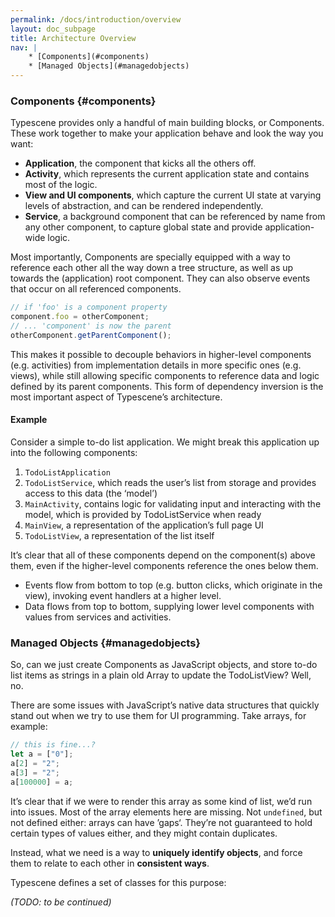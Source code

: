 ```yaml
---
permalink: /docs/introduction/overview
layout: doc_subpage
title: Architecture Overview
nav: |
    * [Components](#components)
    * [Managed Objects](#managedobjects)
---
```


### Components {#components}

Typescene provides only a handful of main building blocks, or Components. These work together to make your application behave and look the way you want:

* __Application__, the component that kicks all the others off.
* __Activity__, which represents the current application state and contains most of the logic.
* __View and UI components__, which capture the current UI state at varying levels of abstraction, and can be rendered independently.
* __Service__, a background component that can be referenced by name from any other component, to capture global state and provide application-wide logic.

Most importantly, Components are specially equipped with a way to reference each other all the way down a tree structure, as well as up towards the (application) root component. They can also observe events that occur on all referenced components.

```typescript
// if 'foo' is a component property
component.foo = otherComponent;
// ... 'component' is now the parent
otherComponent.getParentComponent();
```

This makes it possible to decouple behaviors in higher-level components (e.g. activities) from implementation details in more specific ones (e.g. views), while still allowing specific components to reference data and logic defined by its parent components. This form of dependency inversion is the most important aspect of Typescene’s architecture.

#### Example

Consider a simple to-do list application. We might break this application up into the following components:

1. `TodoListApplication`
2. `TodoListService`, which reads the user’s list from storage and provides access to this data (the ‘model’)
3. `MainActivity`, contains logic for validating input and interacting with the model, which is provided by TodoListService when ready
4. `MainView`, a representation of the application’s full page UI
5. `TodoListView`, a representation of the list itself

It’s clear that all of these components depend on the component(s) above them, even if the higher-level components reference the ones below them.

* Events flow from bottom to top (e.g. button clicks, which originate in the view), invoking event handlers at a higher level.
* Data flows from top to bottom, supplying lower level components with values from services and activities.

### Managed Objects {#managedobjects}

So, can we just create Components as JavaScript objects, and store to-do list items as strings in a plain old Array to update the TodoListView? Well, no.

There are some issues with JavaScript’s native data structures that quickly stand out when we try to use them for UI programming. Take arrays, for example:

```javascript
// this is fine...?
let a = ["0"];
a[2] = "2";
a[3] = "2";
a[100000] = a;
```

It’s clear that if we were to render this array as some kind of list, we’d run into issues. Most of the array elements here are missing. Not `undefined`, but not defined either: arrays can have ’gaps‘. They’re not guaranteed to hold certain types of values either, and they might contain duplicates.

Instead, what we need is a way to __uniquely identify objects__, and force them to relate to each other in __consistent ways__.

Typescene defines a set of classes for this purpose:

_(TODO: to be continued)_
